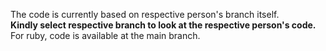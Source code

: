 The code is currently based on respective person's branch itself.
<br/>
<b>Kindly select respective branch to look at the respective person's code.</b>
<br/>
For ruby, code is available at the main branch.
